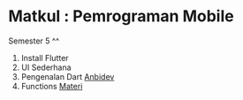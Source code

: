 # Matkul : Pemrograman Mobile

Semester 5 ^^

1. Install Flutter
2. UI Sederhana
3. Pengenalan Dart [Anbidev](https://www.anbidev.com/dart-pengenalan/)
4. Functions [Materi](https://jti-polinema.github.io/flutter-codelab/09-pengantar-bahasa-pemrograman-dart-bag-4/#0)